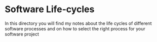 # Software Life-cycles
In this directory you will find my notes about the life cycles of different software processes and on how to select the right process for your software project